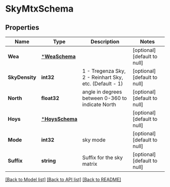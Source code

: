 # SkyMtxSchema

## Properties
Name | Type | Description | Notes
------------ | ------------- | ------------- | -------------
**Wea** | [***WeaSchema**](WeaSchema.md) |  | [optional] [default to null]
**SkyDensity** | **int32** | 1 - Tregenza Sky, 2 - Reinhart Sky, etc. (Default - 1) | [optional] [default to null]
**North** | **float32** | angle in degrees between 0-360 to indicate North | [optional] [default to null]
**Hoys** | [***HoysSchema**](HoysSchema.md) |  | [optional] [default to null]
**Mode** | **int32** | sky mode | [optional] [default to null]
**Suffix** | **string** | Suffix for the sky matrix | [optional] [default to null]

[[Back to Model list]](../README.md#documentation-for-models) [[Back to API list]](../README.md#documentation-for-api-endpoints) [[Back to README]](../README.md)


